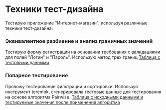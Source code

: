 # Техники тест-дизайна
Тестирую приложение "Интернет-магазин", используя различные техники тест-дизайна:

### Эквивалентное разбиение и анализ граничных значений
Тестирую форму регистрации на основании требования  с валидациями для полей "Логин" и "Пароль". Использую метод трех границ [Таблица с тестовыми данными](https://docs.google.com/spreadsheets/d/17emJsp8yGxJ67VNG95_Vrsf5muqKMML-4lyLNXhezWw/edit?usp=sharing)


### Попарное тестирование
Провожу тестирование фильтрации и сортировки. Используя инструмент teremok, сгенерировала тестовые данные для тестирования на основе алгоритма Pairwise. [Таблица с исходными данными и тестируемые значения после применения алгоритма](https://docs.google.com/spreadsheets/d/1Z4OA26oaC-Eb94coHIt1vr7zBpsSsUZxq0WShf-s6Zc/edit?usp=sharing)
